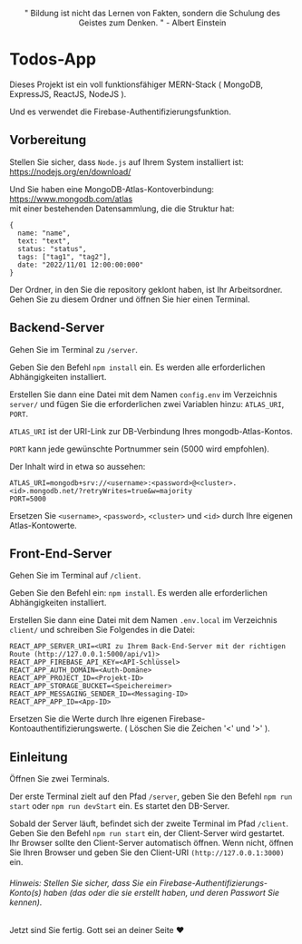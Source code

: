 <p align="center">" Bildung ist nicht das Lernen von Fakten, sondern die Schulung des Geistes zum Denken. " - Albert Einstein<p>

# Todos-App  
  
Dieses Projekt ist ein voll funktionsfähiger MERN-Stack ( MongoDB, ExpressJS, ReactJS, NodeJS ).  
  
Und es verwendet die Firebase-Authentifizierungsfunktion.  
  
## Vorbereitung  

Stellen Sie sicher, dass `Node.js` auf Ihrem System installiert ist: https://nodejs.org/en/download/  

Und Sie haben eine MongoDB-Atlas-Kontoverbindung: https://www.mongodb.com/atlas  
mit einer bestehenden Datensammlung, die die Struktur hat:  
```
{
  name: "name",
  text: "text",
  status: "status",
  tags: ["tag1", "tag2"],
  date: "2022/11/01 12:00:00:000"
}
```  

Der Ordner, in den Sie die repository geklont haben, ist Ihr Arbeitsordner. Gehen Sie zu diesem Ordner und öffnen Sie hier einen Terminal.  
  
## Backend-Server  
  
Gehen Sie im Terminal zu `/server`.  
  
Geben Sie den Befehl `npm install` ein. Es werden alle erforderlichen Abhängigkeiten installiert.  
  
Erstellen Sie dann eine Datei mit dem Namen `config.env` im Verzeichnis `server/` und fügen Sie die erforderlichen zwei Variablen hinzu: `ATLAS_URI`, `PORT`.  
  
`ATLAS_URI` ist der URI-Link zur DB-Verbindung Ihres mongodb-Atlas-Kontos.  
  
`PORT` kann jede gewünschte Portnummer sein (5000 wird empfohlen).  
  
Der Inhalt wird in etwa so aussehen:  
```
ATLAS_URI=mongodb+srv://<username>:<password>@<cluster>.<id>.mongodb.net/?retryWrites=true&w=majority  
PORT=5000  
```  
Ersetzen Sie `<username>`, `<password>`, `<cluster>` und `<id>` durch Ihre eigenen Atlas-Kontowerte.  
  
## Front-End-Server
  
Gehen Sie im Terminal auf `/client`.  
  
Geben Sie den Befehl ein: `npm install`. Es werden alle erforderlichen Abhängigkeiten installiert.  
  
Erstellen Sie dann eine Datei mit dem Namen `.env.local` im Verzeichnis `client/` und schreiben Sie Folgendes in die Datei:  
```
REACT_APP_SERVER_URI=<URI zu Ihrem Back-End-Server mit der richtigen Route (http://127.0.0.1:5000/api/v1)>
REACT_APP_FIREBASE_API_KEY=<API-Schlüssel>
REACT_APP_AUTH_DOMAIN=<Auth-Domäne>
REACT_APP_PROJECT_ID=<Projekt-ID>
REACT_APP_STORAGE_BUCKET=<Speichereimer>
REACT_APP_MESSAGING_SENDER_ID=<Messaging-ID>
REACT_APP_APP_ID=<App-ID>
```  
Ersetzen Sie die Werte durch Ihre eigenen Firebase-Kontoauthentifizierungswerte. ( Löschen Sie die Zeichen '<' und '>' ).  
  
## Einleitung  
  
Öffnen Sie zwei Terminals.  
  
Der erste Terminal zielt auf den Pfad `/server`, geben Sie den Befehl `npm run start` oder `npm run devStart` ein. Es startet den DB-Server.  
 
Sobald der Server läuft, befindet sich der zweite Terminal im Pfad `/client`. Geben Sie den Befehl `npm run start` ein, der Client-Server wird gestartet.  
Ihr Browser sollte den Client-Server automatisch öffnen. Wenn nicht, öffnen Sie Ihren Browser und geben Sie den Client-URI `(http://127.0.0.1:3000)` ein.  
###### Hinweis: Stellen Sie sicher, dass Sie ein Firebase-Authentifizierungs-Konto(s) haben (das oder die sie erstellt haben, und deren Passwort Sie kennen).  
  
Jetzt sind Sie fertig. Gott sei an deiner Seite ❤️
